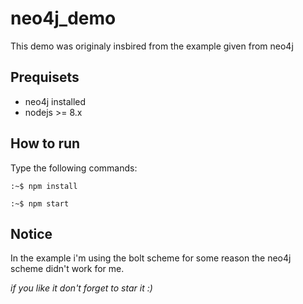 # neo4j_demo

This demo was originaly insbired from the example given from neo4j

## Prequisets

- neo4j installed
- nodejs >= 8.x

## How to run

Type the following commands:

```:~$ npm install```

```:~$ npm start```

## Notice

In the example i'm using the bolt scheme
for some reason the neo4j scheme didn't work for me.


*if you like it don't forget to star it :)*
